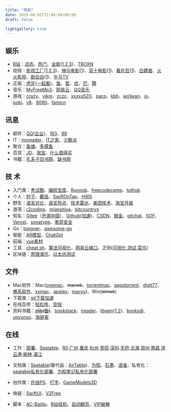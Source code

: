 ```yaml
---
title: "导航"
date: 2019-08-02T11:04:49+08:00
draft: false

lightgallery: true
---
```


## 娱乐

- [B站](http://bilibili.com/)：[动态](http://t.bilibili.com/)、[热门](https://www.bilibili.com/v/popular/all)、[全能](https://nbwzcom.gitbook.io/nb/)([1](https://nbwz.cc),[2](http://nbwz.vip/),[3](https://www.nbwz.com/))、[TBOXN](https://www.tboxn.com/)
- 视频：[影视工厂](https://down.ysgc.xyz/?sy)([1](https://www.ysgc.tv/),[2](https://www.ysgc.cc),[3](https://www.ysgc.fun))、[神马电影](https://www.smdyy.cc/)([1](https://www.6080x.cc/))、[双十电影](https://www.fabu1010.com/)([1](https://www.1010dy1.com/))、[看片狂](https://whereiskpkuang.com/)([1](https://kpkuang.gitbook.io/new/))、[白嫖者](https://www.bpzhe.com/)、[火火影视](https://www.huohuo99.com/)、[剧白白](https://www.jubaibai.vip/)([1](https://www.jubaibai.cc/))、[牛马TV](http://www.niumatv.com/)
- 正版：[虎牙](http://www.huya.com/)([一起看](https://www.huya.com/g/seeTogether))、[鱼](http://www.douyu.com)、[爱](http://iqiyi.com/)、[优](https://www.youku.com/)、[芒](https://www.mgtv.com/)、[腾](http://v.qq.com/)
- 音乐：[MyFreeMp3](http://tools.liumingye.cn/music/)、[网易云](https://music.163.com/)、[QQ音乐](http://music.qq.com/)
- 游戏：[crazy](https://www.crazygames.com/)、[yikm](https://www.yikm.net/)、[zczc](https://dos.zczc.cz/)、[xxxxx520](https://xxxxx520.com/)、[paco](https://www.pacogames.com/)、[kbh](https://kbhgames.com/)、[wo1wan](https://play.wo1wan.com/)、[io](https://iogames.space/)、[poki](https://poki.com/)、[y8](https://y8.com/)、[8090](http://www.return8090.com)、[famicn](http://www.famicn.com)

## 讯息

- 邮件：[QQ](http://mail.qq.com)([企业](https://exmail.qq.com/))、[163](https://mail.163.com/)、[88](https://www.88.com/)
- IT：[inoreader](https://www.innoreader.com/)、[IT之家](http://ithome.com)、[少数派](https://sspai.com/)
- 聚合：[鱼塘](https://mo.fish/)、[多摸鱼](https://duomoyu.com/)
- 百货：[JD](http://jd.com)、[淘宝](http://taobao.com)、[什么值得买](http://smzdm.com)
- 书籍：[孔夫子旧书网](http://www.kongfz.com/)、[缺书网](http://queshu.com)

## 技 术

- 入门类：[考试酷](https://www.examcoo.com/index/ku)、[编程宝库](http://www.codebaoku.com/)、[Runoob](https://www.runoob.com/)、[freecodecamp](https://chinese.freecodecamp.org/)、[tuthub](https://www.tuthub.io/)
- 个人：[肘子](https://www.fatbobman.com/)、[戴铭](https://ming1016.github.io/)、[SwiftOnTap](https://swiftontap.com/)、[HWS](https://www.hackingwithswift.com/)
- 野生：[语言对比](https://programming-idioms.org/about#about-block-cheatsheets)、[语言热点](https://www.libhunt.com)、[技术雷达](https://www.thoughtworks.com/cn/radar)、[美团技术](https://tech.meituan.com)、[淘宝月报](http://mysql.taobao.org/monthly/)
- 游荡：[r2coding](https://r2coding.com/)、[mianshiya](http://mianshiya.com)、[bitcountrys](http://www.bitcountrys.com/)
- 知名：[Gitee](http://gitee.com)（[开源中国](https://www.oschina.net/)）、[Github](http://github.com)([加速](https://raw.hellogithub.com/))、[CSDN](http://csdn.net)、[掘金](https://juejin.cn/)、[gitchat](https://gitbook.cn/)、[SOF](https://stackoverflow.com/)、[Vercel](https://vercel.com/)、[sonatype](https://s01.oss.sonatype.org/)、[墨菲安全](http://murphysec.com)
- Go：[topgoer](http://www.topgoer.com/)、[awesome-go](https://gitee.com/ObrookO/awesome-go-cn)
- 智能：[AR模型](https://opengameart.org/)、[ChatGpt](https://aigcfun.com/)
- 前端：[vue素材](https://madewithvuejs.com/)
- 工具：[cheat.sh](http://cheat.sh/)、[算法可视化](https://www.cs.usfca.edu/~galles/visualization/Algorithms.html)、[网易云接口](https://netease-cloud-music-api-ns-cn.vercel.app/)、正则([可视化](https://jex.im/regulex/),[测试](https://tool.oschina.net/regex),[菜鸟](https://c.runoob.com/front-end/854/))
- 区块链：[原理演示](https://andersbrownworth.com/blockchain/)、[以太坊测试](http://remix.ethereum.org/)

## 文件

- Mac软件：Mac([onemac](https://onemac.app/)、~~macwk~~、[torrentmac](https://www.torrentmac.net/)、[appstorrent](https://appstorrent.ru/)、[digit77](https://www.digit77.com/macapps/)、[佛系软件](https://foxirj.com/)、[xxmac](http://xxmac.com)、[applex](https://www.applex.net/)、[macyy](https://www.macyy.cn/))、Win(~~winwk~~)
- 下载类：[git下载加速](https://shrill-pond-3e81.hunsh.workers.dev/)
- 在线互传：[轻松传](https://easychuan.cn/)、[空投](https://airportal.cn/)
- 资料书籍：~~[zlib](https://zh.book4you.org/)([备](https://zh.1lib.org/))~~、[bookstack](https://www.bookstack.cn/)、[ireader](https://www.ireader.com.cn/)、[libgen](https://libgen.rocks)([1](https://libgen.unblockit.nz/),[2](http://libgen.gs/))、[booksdl](https://cdn1.booksdl.org/)、[upyunso](https://www.upyunso.com/)、[淘链客](https://toplinks.cc/s)

## 在线

- 工作：[部署](http://172.20.21.1:8080/)、[Seatable](http://seatable.cn)、[R0](http://172.30.1.3:8081/ZGGG/index.html#/Login).[广州](http://172.30.1.3:8081/ZGGG/index.html).[重庆](http://172.30.1.13:8081/ZUCK/index.html).[杭州](http://172.30.2.206:8081/ZSHC/index.html#/Login).[贵阳](http://172.30.1.179:8081/ZUGY/index.html).[深圳](http://172.30.2.68/ZGSZ/index.html).[天府](https://172.20.21.122:8081/ZUTF/login.html).[北海](http://172.30.2.239:8081/ZGBH/index.html).[郑州](http://172.30.2.153:8081/ZHCC/index.html).[南昌](http://172.30.1.243:8081/ZSCN/index.html).[连云港](http://172.30.3.25:8081/ZSLG/index.html).[榆林](http://172.30.1.32/ZLYL/index.html).[湛江](http://172.30.2.113:8081/ZGZJ/index.html)
- 文档类：[Seatable](https://cloud.seatable.cn)(替代品：[AirTable](https://airtable.com/))、[为知](https://www.wiz.cn/zh-cn)、[石墨](https://shimo.im/)、[语雀](https://www.yuque.com/)、私有化：[seatable私有化部署](https://docs.seatable.cn/published/seatable-manual/home.md)、[为知笔记私有化部署](https://www.wiz.cn/zh-cn/enterprise-private-cloud.html)

- 创作类：[在线PS](https://www.uupoop.com/)、[打字](https://dazi.kukuw.com/)、[GameModels3D](https://gamemodels3d.com/)
- 快链：[SwiftUI](https://www.bilibili.com/video/BV1wq4y1D7Us)、[V2Free](http://w1.v2dns.xyz)
- 脚本：[AC-Baidu](https://greasyfork.org/zh-TW/scripts/14178)、[B站挂机](https://github.com/andywang425/BLTH)、[自动翻页](https://github.com/XIU2/UserScript)、[VIP破解](https://greasyfork.org/zh-CN/scripts/390952)
